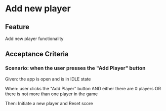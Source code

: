 # Add new player

## Feature

Add new player functionality

## Acceptance Criteria

### Scenario: when the user presses the "Add Player" button

  Given: the app is open and is in IDLE state

  When: user clicks the "Add Player" button AND
  either there are 0 players OR
  there is not more than one player in the game

  Then: Initiate a new player and Reset score
